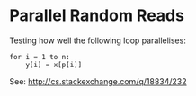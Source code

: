 Parallel Random Reads
=====================

Testing how well the following loop parallelises:

    for i = 1 to n:
        y[i] = x[p[i]]

See: http://cs.stackexchange.com/q/18834/232
